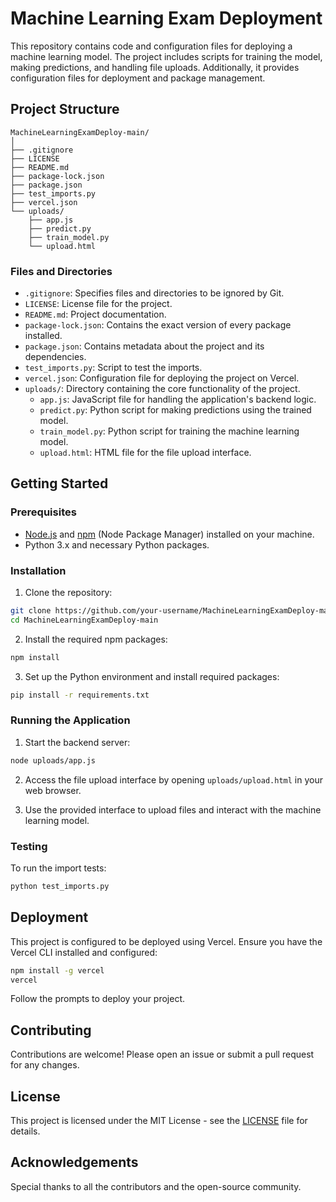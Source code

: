 
# Machine Learning Exam Deployment

This repository contains code and configuration files for deploying a machine learning model. The project includes scripts for training the model, making predictions, and handling file uploads. Additionally, it provides configuration files for deployment and package management.

## Project Structure

```
MachineLearningExamDeploy-main/
│
├── .gitignore
├── LICENSE
├── README.md
├── package-lock.json
├── package.json
├── test_imports.py
├── vercel.json
└── uploads/
    ├── app.js
    ├── predict.py
    ├── train_model.py
    └── upload.html
```

### Files and Directories

- `.gitignore`: Specifies files and directories to be ignored by Git.
- `LICENSE`: License file for the project.
- `README.md`: Project documentation.
- `package-lock.json`: Contains the exact version of every package installed.
- `package.json`: Contains metadata about the project and its dependencies.
- `test_imports.py`: Script to test the imports.
- `vercel.json`: Configuration file for deploying the project on Vercel.
- `uploads/`: Directory containing the core functionality of the project.
  - `app.js`: JavaScript file for handling the application's backend logic.
  - `predict.py`: Python script for making predictions using the trained model.
  - `train_model.py`: Python script for training the machine learning model.
  - `upload.html`: HTML file for the file upload interface.

## Getting Started

### Prerequisites

- [Node.js](https://nodejs.org/) and [npm](https://www.npmjs.com/) (Node Package Manager) installed on your machine.
- Python 3.x and necessary Python packages.

### Installation

1. Clone the repository:

```bash
git clone https://github.com/your-username/MachineLearningExamDeploy-main.git
cd MachineLearningExamDeploy-main
```

2. Install the required npm packages:

```bash
npm install
```

3. Set up the Python environment and install required packages:

```bash
pip install -r requirements.txt
```

### Running the Application

1. Start the backend server:

```bash
node uploads/app.js
```

2. Access the file upload interface by opening `uploads/upload.html` in your web browser.

3. Use the provided interface to upload files and interact with the machine learning model.

### Testing

To run the import tests:

```bash
python test_imports.py
```

## Deployment

This project is configured to be deployed using Vercel. Ensure you have the Vercel CLI installed and configured:

```bash
npm install -g vercel
vercel
```

Follow the prompts to deploy your project.

## Contributing

Contributions are welcome! Please open an issue or submit a pull request for any changes.

## License

This project is licensed under the MIT License - see the [LICENSE](LICENSE) file for details.

## Acknowledgements

Special thanks to all the contributors and the open-source community.
